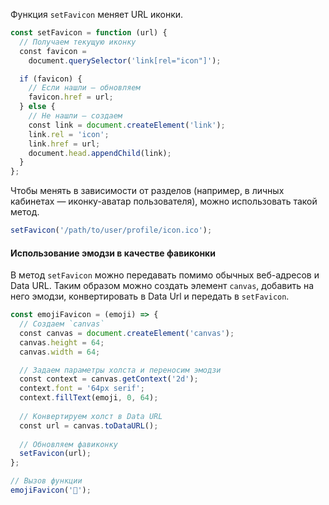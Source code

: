 Функция `setFavicon` меняет URL иконки.

```js
const setFavicon = function (url) {
  // Получаем текущую иконку
  const favicon =
    document.querySelector('link[rel="icon"]');

  if (favicon) {
    // Если нашли — обновляем
    favicon.href = url;
  } else {
    // Не нашли — создаем
    const link = document.createElement('link');
    link.rel = 'icon';
    link.href = url;
    document.head.appendChild(link);
  }
};
```

Чтобы менять в зависимости от разделов (например, в личных кабинетах — иконку-аватар пользователя), можно использовать такой метод.

```js
setFavicon('/path/to/user/profile/icon.ico');
```

#### Использование эмодзи в качестве фавиконки

В метод `setFavicon` можно передавать помимо обычных веб-адресов и Data URL. Таким образом можно создать элемент `canvas`, добавить на него эмодзи, конвертировать в Data Url и передать в `setFavicon`.

```js
const emojiFavicon = (emoji) => {
  // Создаем `canvas`
  const canvas = document.createElement('canvas');
  canvas.height = 64;
  canvas.width = 64;

  // Задаем параметры холста и переносим эмодзи
  const context = canvas.getContext('2d');
  context.font = '64px serif';
  context.fillText(emoji, 0, 64);
  
  // Конвертируем холст в Data URL
  const url = canvas.toDataURL();
  
  // Обновляем фавиконку
  setFavicon(url);
};

// Вызов функции
emojiFavicon('🎉');
```
